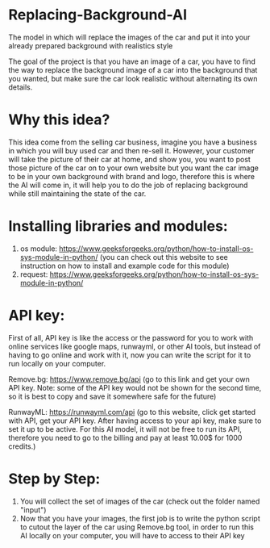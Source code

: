 # Replacing-Background-AI
The model in which will replace the images of the car and put it into your already prepared background with realistics style

The goal of the project is that you have an image of a car, you have to find the way to replace the background image of a car into the background that you wanted, but make sure the car look realistic without alternating its own details.

# Why this idea?
This idea come from the selling car business, imagine you have a business in which you will buy used car and then re-sell it. However, your customer will take the picture of their car at home, and show you, you want to post those picture of the car on to your own website but you want the car image to be in your own background with brand and logo, therefore this is where the AI will come in, it will help you to do the job of replacing background while still maintaining the state of the car.

# Installing libraries and modules: 
1. os module: https://www.geeksforgeeks.org/python/how-to-install-os-sys-module-in-python/ (you can check out this website to see instruction on how to install and example code for this module)
2. request: https://www.geeksforgeeks.org/python/how-to-install-os-sys-module-in-python/

# API key: 
First of all, API key is like the access or the password for you to work with online services like google maps, runwayml, or other AI tools, but instead of having to go online and work with it, now you can write the script for it to run locally on your computer.

Remove.bg: https://www.remove.bg/api (go to this link and get your own API key. Note: some of the API key would not be shown for the second time, so it is best to copy and save it somewhere safe for the future)

RunwayML: https://runwayml.com/api (go to this website, click get started with API, get your API key. After having access to your api key, make sure to set it up to be active. For this AI model, it will not be free to run its API, therefore you need to go to the billing and pay at least 10.00$ for 1000 credits.)


# Step by Step: 
1. You will collect the set of images of the car (check out the folder named "input")
2. Now that you have your images, the first job is to write the python script to cutout the layer of the car using Remove.bg tool, in order to run this AI locally on your computer, you will have to access to their API key
